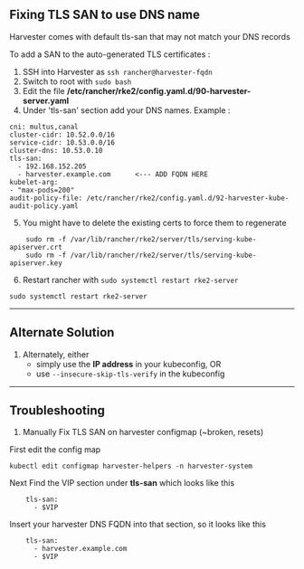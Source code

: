 ## Fixing TLS SAN to use DNS name

Harvester comes with default tls-san that may not match your DNS records

To add a SAN to the auto-generated TLS certificates : 
1. SSH into Harvester as `ssh rancher@harvester-fqdn`
2. Switch to root with `sudo bash`
3. Edit the file **/etc/rancher/rke2/config.yaml.d/90-harvester-server.yaml**
4. Under 'tls-san' section add your DNS names. Example : 
```
cni: multus,canal
cluster-cidr: 10.52.0.0/16
service-cidr: 10.53.0.0/16
cluster-dns: 10.53.0.10
tls-san:
  - 192.168.152.205
  - harvester.example.com      <--- ADD FQDN HERE
kubelet-arg:
- "max-pods=200"
audit-policy-file: /etc/rancher/rke2/config.yaml.d/92-harvester-kube-audit-policy.yaml
```
5. You might have to delete the existing certs to force them to regenerate
```
    sudo rm -f /var/lib/rancher/rke2/server/tls/serving-kube-apiserver.crt
    sudo rm -f /var/lib/rancher/rke2/server/tls/serving-kube-apiserver.key
```


6. Restart rancher with `sudo systemctl restart rke2-server`
```
sudo systemctl restart rke2-server
```
---

## Alternate Solution
1. Alternately, either
   - simply use the **IP address** in your kubeconfig, OR
   - use `--insecure-skip-tls-verify` in the kubeconfig

---

## Troubleshooting

1. Manually Fix TLS SAN on harvester configmap (~broken, resets)

First edit the config map

`kubectl edit configmap harvester-helpers -n harvester-system`

Next Find the VIP section under **tls-san** which looks like this
```
    tls-san:
      - $VIP
```
Insert your harvester DNS FQDN into that section, so it looks like this
```
    tls-san:
      - harvester.example.com
      - $VIP
```
